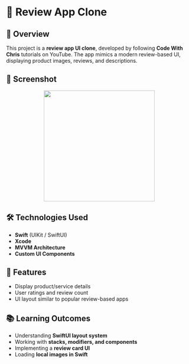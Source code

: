 # 📱 Review App Clone

## 📌 Overview
This project is a **review app UI clone**, developed by following **Code With Chris** tutorials on YouTube. The app mimics a modern review-based UI, displaying product images, reviews, and descriptions.

## 🎨 Screenshot
<p align="center">
  <img src="https://raw.githubusercontent.com/trinityw3st/swift-projects/main/review-app-layout/review-app-picture.png" width="300">
</p>




## 🛠️ Technologies Used
- **Swift** (UIKit / SwiftUI)
- **Xcode**
- **MVVM Architecture**
- **Custom UI Components**

## 📌 Features
- Display product/service details
- User ratings and review count
- UI layout similar to popular review-based apps

## 📚 Learning Outcomes
- Understanding **SwiftUI layout system**
- Working with **stacks, modifiers, and components**
- Implementing a **review card UI**
- Loading **local images in Swift**


